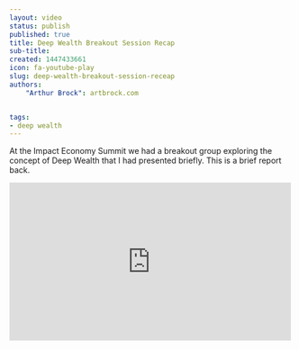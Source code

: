 ```yaml
---
layout: video
status: publish
published: true
title: Deep Wealth Breakout Session Recap
sub-title:
created: 1447433661
icon: fa-youtube-play
slug: deep-wealth-breakout-session-receap
authors:
    "Arthur Brock": artbrock.com


tags:
- deep wealth
---
```


At the Impact Economy Summit we had a breakout group exploring the concept of Deep Wealth that I had presented briefly. This is a brief report back.

<iframe allowfullscreen="" frameborder="0" height="281" src="https://www.youtube.com/embed/T4uGdpge_Vw" width="500"></iframe>